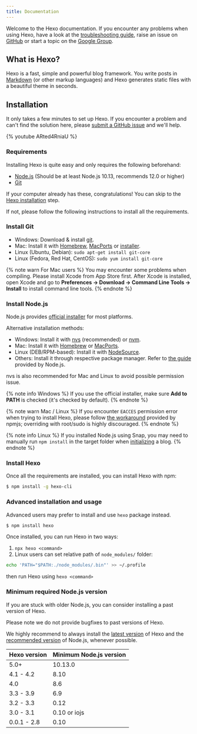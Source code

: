```yaml
---
title: Documentation
---
```

Welcome to the Hexo documentation. If you encounter any problems when using Hexo, have a look at the  [troubleshooting guide](troubleshooting.html), raise an issue on [GitHub](https://github.com/hexojs/hexo/issues) or start a topic on the [Google Group](https://groups.google.com/group/hexo).

## What is Hexo?

Hexo is a fast, simple and powerful blog framework. You write posts in [Markdown](http://daringfireball.net/projects/markdown/) (or other markup languages) and Hexo generates static files with a beautiful theme in seconds.

## Installation

It only takes a few minutes to set up Hexo. If you encounter a problem and can't find the solution here, please [submit a GitHub issue](https://github.com/hexojs/hexo/issues) and we'll help.

{% youtube ARted4RniaU %}

### Requirements

Installing Hexo is quite easy and only requires the following beforehand:

- [Node.js](http://nodejs.org/) (Should be at least Node.js 10.13, recommends 12.0 or higher)
- [Git](http://git-scm.com/)

If your computer already has these, congratulations! You can skip to the [Hexo installation](#Install-Hexo) step.

If not, please follow the following instructions to install all the requirements.

### Install Git

- Windows: Download & install [git](https://git-scm.com/download/win).
- Mac: Install it with [Homebrew](https://brew.sh/), [MacPorts](http://www.macports.org/) or [installer](http://sourceforge.net/projects/git-osx-installer/).
- Linux (Ubuntu, Debian): `sudo apt-get install git-core`
- Linux (Fedora, Red Hat, CentOS): `sudo yum install git-core`

{% note warn For Mac users %}
You may encounter some problems when compiling. Please install Xcode from App Store first. After Xcode is installed, open Xcode and go to **Preferences -> Download -> Command Line Tools -> Install** to install command line tools.
{% endnote %}

### Install Node.js

Node.js provides [official installer](https://nodejs.org/en/download/) for most platforms.

Alternative installation methods:

- Windows: Install it with [nvs](https://github.com/jasongin/nvs/) (recommended) or [nvm](https://github.com/nvm-sh/nvm).
- Mac: Install it with [Homebrew](https://brew.sh/) or [MacPorts](http://www.macports.org/).
- Linux (DEB/RPM-based): Install it with [NodeSource](https://github.com/nodesource/distributions).
- Others: Install it through respective package manager. Refer to [the guide](https://nodejs.org/en/download/package-manager/) provided by Node.js.

nvs is also recommended for Mac and Linux to avoid possible permission issue.

{% note info Windows %}
If you use the official installer, make sure **Add to PATH** is checked (it's checked by default).
{% endnote %}

{% note warn Mac / Linux %}
If you encounter `EACCES` permission error when trying to install Hexo, please follow [the workaround](https://docs.npmjs.com/resolving-eacces-permissions-errors-when-installing-packages-globally) provided by npmjs; overriding with root/sudo is highly discouraged.
{% endnote %}

{% note info Linux %}
If you installed Node.js using Snap, you may need to manually run `npm install` in the target folder when [initializing](/docs/commands#init) a blog.
{% endnote %}

### Install Hexo

Once all the requirements are installed, you can install Hexo with npm:

``` bash
$ npm install -g hexo-cli
```

### Advanced installation and usage

Advanced users may prefer to install and use `hexo` package instead.

``` bash
$ npm install hexo
```

Once installed, you can run Hexo in two ways:

1. `npx hexo <command>`
2. Linux users can set relative path of `node_modules/` folder:

  ``` bash
  echo 'PATH="$PATH:./node_modules/.bin"' >> ~/.profile
  ```

  then run Hexo using `hexo <command>`

### Minimum required Node.js version

If you are stuck with older Node.js, you can consider installing a past version of Hexo.

Please note we do not provide bugfixes to past versions of Hexo.

We highly recommend to always install the [latest version](https://www.npmjs.com/package/hexo?activeTab=versions) of Hexo and the [recommended version](#Requirements) of Node.js, whenever possible.

Hexo version | Minimum Node.js version
--- | ---
5.0+ | 10.13.0
4.1 - 4.2 | 8.10
4.0 | 8.6
3.3 - 3.9 | 6.9
3.2 - 3.3 | 0.12
3.0 - 3.1 | 0.10 or iojs
0.0.1 - 2.8 | 0.10
